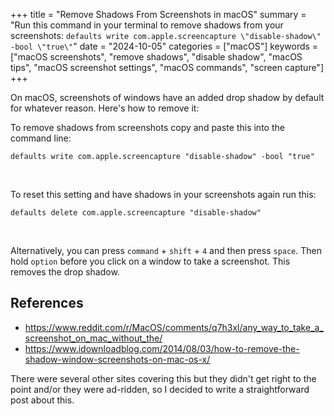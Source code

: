+++
title = "Remove Shadows From Screenshots in macOS"
summary = "Run this command in your terminal to remove shadows from your screenshots: `defaults write com.apple.screencapture \"disable-shadow\" -bool \"true\"`"
date = "2024-10-05"
categories = ["macOS"]
keywords = ["macOS screenshots", "remove shadows", "disable shadow", "macOS tips", "macOS screenshot settings", "macOS commands", "screen capture"]
+++

On macOS, screenshots of windows have an added drop shadow by default for whatever reason. Here's how to remove it:

To remove shadows from screenshots copy and paste this into the command line:

```shell
defaults write com.apple.screencapture "disable-shadow" -bool "true"
```

<br>

To reset this setting and have shadows in your screenshots again run this:

```shell
defaults delete com.apple.screencapture "disable-shadow"
```

<br>

Alternatively, you can press `command` + `shift` + `4` and then press `space`. Then hold `option` before you click on a window to take a screenshot. This removes the drop shadow.

## References
- https://www.reddit.com/r/MacOS/comments/q7h3xl/any_way_to_take_a_screenshot_on_mac_without_the/
- https://www.idownloadblog.com/2014/08/03/how-to-remove-the-shadow-window-screenshots-on-mac-os-x/

There were several other sites covering this but they didn't get right to the point and/or they were ad-ridden, so I decided to write a straightforward post about this.
